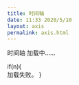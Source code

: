 ```yaml
---
title: 时间轴
date: 11:33 2020/5/10
layout: axis
permalink: axis.html
---
```


时间轴 加载中......

if(n){  
		加载失败。
}

